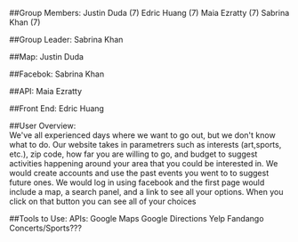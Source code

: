 
##Group Members:		Justin Duda (7)
				Edric Huang (7)
				Maia Ezratty (7)
				Sabrina Khan (7)

##Group Leader: Sabrina Khan

##Map: Justin Duda

##Facebok: Sabrina Khan

##API: Maia Ezratty

##Front End: Edric Huang

##User Overview:	
	We've all experienced days where we want to go out, but we don't know what to do. Our website takes in parametrers such as interests (art,sports, etc.), zip code, how far you are willing to go, and budget to suggest activities happening around your area that you could be interested in. We would create accounts and use the past events you went to to suggest future ones.
	We would log in using facebook and the first page would include a map, a search panel, and a link to see all your options. When you click on that button you can see all of your choices  

##Tools to Use:
	APIs:
		Google Maps
		Google Directions
		Yelp
		Fandango
		Concerts/Sports???

